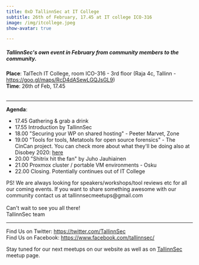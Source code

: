 ```yaml
---
title: 0xD TallinnSec at IT College
subtitle: 26th of February, 17.45 at IT college ICO-316
image: /img/itcollege.jpeg
show-avatar: true

---
```

<h5>
TallinnSec's own event in February from community members to the community.
</h5>

<p>
	<b>Place</b>: TalTech IT College, room ICO-316 - 3rd floor (Raja 4c, Tallinn - <a href="https://goo.gl/maps/RcD4dASewLGQJsGL9">https://goo.gl/maps/RcD4dASewLGQJsGL9</a>)<br>
	<b>Time</b>: 26th of Feb, 17.45<br>
<br>
</p>
<hr>
<p>
	<b>Agenda</b>:
	<ul>
		<li>17.45 Gathering & grab a drink</li>
		<li>17.55 Introduction by TallinnSec</li>
		<li>18.00 "Securing your WP on shared hosting" - Peeter Marvet, Zone</li>
		<li>19.00 "Tools for tools, Metatools for open source forensics" - The CinCan project. You can check more about what they'll be doing also at Disobey 2020: <a href="https://disobey.fi/2020/profile/bad_day_of_forensic_analyst">here</a></li>
		<li>20.00 "Shitrix hit the fan" by Juho Jauhiainen</li>
		<li>21.00 Proxmox cluster / portable VM environments - Osku</li>
		<li>22.00 Closing. Potentially continues out of IT College</li>
	</ul>
</p>

<p>
PS! We are always looking for speakers/workshops/tool reviews etc for all our coming events. If you want to share something awesome with our community contact us at tallinnsecmeetups@gmail.com<br>
<br>
Can't wait to see you all there!<br>
TallinnSec team<br>
</p>
<hr>
<p>
	Find Us on Twitter: <a href="https://twitter.com/TallinnSec">https://twitter.com/TallinnSec</a><br>
	Find Us on Facebook: <a href="https://www.facebook.com/tallinnsec/">https://www.facebook.com/tallinnsec/</a><br>
</p>

Stay tuned for our next meetups on our website as well as on <a href="https://www.meetup.com/TallinnSec/">TallinnSec</a> meetup page.




